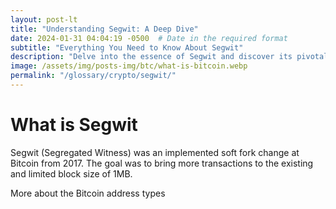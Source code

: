 ```yaml
---
layout: post-lt
title: "Understanding Segwit: A Deep Dive"
date: 2024-01-31 04:04:19 -0500  # Date in the required format
subtitle: "Everything You Need to Know About Segwit"
description: "Delve into the essence of Segwit and discover its pivotal role in the blockchain ecosystem. Uncover the nuances that make Segwit a cornerstone of digital innovation."
image: /assets/img/posts-img/btc/what-is-bitcoin.webp
permalink: "/glossary/crypto/segwit/"
---
```

<h1>What is Segwit</h1>
<p> Segwit (Segregated Witness) was an implemented soft fork change at Bitcoin from 2017. The goal was to bring more transactions to the existing and limited block size of 1MB. </p> <p> More about the Bitcoin address types </p>
